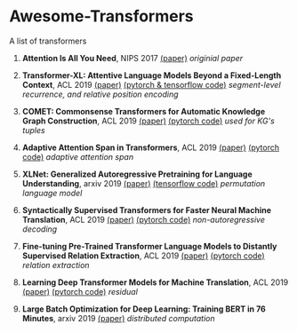 # Awesome-Transformers
A list of transformers

1. **Attention Is All You Need**, NIPS 2017 [(paper)](https://arxiv.org/pdf/1706.03762.pdf) 
_originial paper_

1. **Transformer-XL: Attentive Language Models Beyond a Fixed-Length Context**, ACL 2019 [(paper)](https://arxiv.org/pdf/1901.02860.pdf) [(pytorch & tensorflow code)](https://github.com/kimiyoung/transformer-xl)
  _segment-level recurrence, and relative position encoding_

1. **COMET: Commonsense Transformers for Automatic Knowledge Graph Construction**, ACL 2019 [(paper)](https://arxiv.org/pdf/1906.05317.pdf) [(pytorch code)](https://github.com/atcbosselut/comet-commonsense)
  _used for KG's tuples_

1. **Adaptive Attention Span in Transformers**, ACL 2019 [(paper)](https://arxiv.org/pdf/1905.07799.pdf) [(pytorch code)](https://github.com/facebookresearch/adaptive-span)
  _adaptive attention span_

1. **XLNet: Generalized Autoregressive Pretraining for Language Understanding**, arxiv 2019 [(paper)](https://arxiv.org/pdf/1906.08237.pdf) [(tensorflow code)](https://github.com/zihangdai/xlnet)
  _permutation language model_

1. **Syntactically Supervised Transformers for Faster Neural Machine Translation**, ACL 2019 [(paper)](https://www.aclweb.org/anthology/P19-1122) [(pytorch code)](https://github.com/dojoteef/synst)
  _non-autoregressive decoding_

1. **Fine-tuning Pre-Trained Transformer Language Models to Distantly Supervised Relation Extraction**, ACL 2019 [(paper)](https://www.aclweb.org/anthology/P19-1134) [(pytorch code)](https://github.com/DFKI-NLP/DISTRE)
  _relation extraction_

1. **Learning Deep Transformer Models for Machine Translation**, ACL 2019 [(paper)](https://www.aclweb.org/anthology/P19-1176) [(pytorch code)](https://github.com/wangqiangneu/dlcl)
  _residual_

1. **Large Batch Optimization for Deep Learning: Training BERT in 76 Minutes**, arxiv 2019 [(paper)](https://arxiv.org/pdf/1904.00962.pdf) _distributed computation_ 

